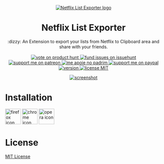 <p align="center">
  <a href="#logo" id="logo">
    <img src="https://i.imgur.com/pTgqeTX.png" alt="Netflix List Exporter logo" />
  </a>
</p>

<h1 align="center">Netflix List Exporter</h1>

<p align="center">
  :dizzy: An Extension to export your lists from Netflix to Clipboard area and share with your friends.
  <br><br>
  <a href="https://www.producthunt.com/posts/netflix-list-exporter">
    <img src="https://img.shields.io/badge/vote%20on%20-product hunt-informational?style=flat-square&color=red" alt="vote on product hunt"/>
    <a href="https://issuehunt.io/r/daltonmenezes/netflix-list-exporter">
    <img src="https://img.shields.io/badge/fund%20issues%20on-issuehunt-informational?style=flat-square&color=red" alt="fund issues on issuehunt" />
  </a>  
  <a href="https://www.patreon.com/daltonmenezes">
    <img src="https://img.shields.io/badge/support%20on-patreon-informational?style=flat-square&color=red" alt="support me on patreon" />
  </a>
  <a href="https://www.padrim.com.br/daltonmenezes">
    <img src="https://img.shields.io/badge/apoie%20no-padrim-informational?style=flat-square&color=red" alt="me apoie no padrim" />
  </a>  
  <a href="https://paypal.me/daltonmenezes">
    <img src="https://img.shields.io/badge/support%20on-paypal-informational?style=flat-square&color=red" alt="support me on paypal" />
  </a>
  <a href="https://github.com/daltonmenezes/netflix-list-exporter/releases/latest">
    <img src="https://img.shields.io/badge/version%20-v2.0.2-informational?style=flat-square&color=red" alt="version" />
  </a>  
  <a href="https://github.com/daltonmenezes/netflix-list-exporter/blob/master/LICENSE">
    <img src="https://img.shields.io/badge/license%20-MIT-informational?style=flat-square&color=red" alt="license MIT" />
  </a>
</p>

<p align="center">
  <a href="#screenshot" id="screenshot">
    <img src="https://i.imgur.com/TyGuuoY.png" alt="screenshot">
  </a>
</p>
  
# Installation
<a href="https://addons.mozilla.org/pt-BR/firefox/addon/netflix-list-exporter/"><img src="https://i.imgur.com/imhunnJ.png" alt="firefox icon" width="50"/></a>
<a href="https://github.com/daltonmenezes/netflix-list-exporter/blob/master/CHROME_INSTRUCTIONS.md"><img src="https://i.imgur.com/lMue0Hb.png" alt="chrome icon"  width="50"/></a>
<a href="https://addons.opera.com/pt-br/extensions/details/netflix-list-exporter"><img src="https://i.imgur.com/t9OCThZ.png" alt="opera icon" width="50"/></a>

# License
[MIT License](https://github.com/daltonmenezes/netflix-list-exporter/blob/master/LICENSE)
